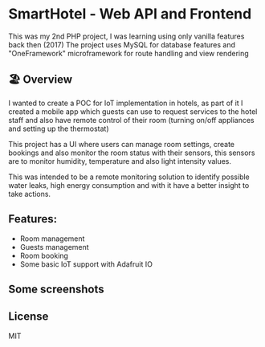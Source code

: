 # SmartHotel - Web API and Frontend

This was my 2nd PHP project, I was learning using only vanilla features back then (2017)
The project uses MySQL for database features and "OneFramework" microframework for route handling and view rendering

## 🏖 Overview

I wanted to create a POC for IoT implementation in hotels, as part of it I created a mobile app which guests can use to request services to the hotel staff and also have remote control of their room (turning on/off appliances and setting up the thermostat)

This project has a UI where users can manage room settings, create bookings and also monitor the room status with their sensors, this sensors are to monitor humidity, temperature and also light intensity values.

This was intended to be a remote monitoring solution to identify possible water leaks, high energy consumption and with it have a better insight to take actions.

## Features:

- Room management
- Guests management
- Room booking
- Some basic IoT support with Adafruit IO

## Some screenshots


## License
MIT

